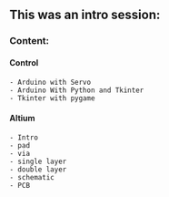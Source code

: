 ## This was an intro session:

### Content:
#### Control
    - Arduino with Servo
    - Arduino With Python and Tkinter
    - Tkinter with pygame

#### Altium
    - Intro
    - pad
    - via
    - single layer
    - double layer
    - schematic
    - PCB